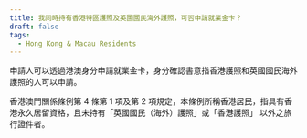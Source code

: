 ```yaml
---
title: 我同時持有香港特區護照及英國國民海外護照，可否申請就業金卡？
draft: false
tags:
  - Hong Kong & Macau Residents
---
```

申請人可以透過港澳身分申請就業金卡，身分確認書意指香港護照和英國國民海外護照的人可以申請。

香港澳門關係條例第 4 條第 1 項及第 2 項規定，本條例所稱香港居民，指具有香港永久居留資格，且未持有「英國國民（海外）護照」或「香港護照」 以外之旅行證件者。